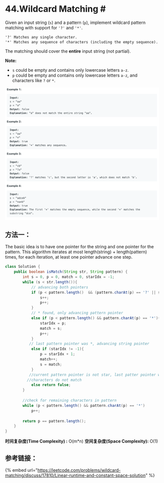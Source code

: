 # 44.Wildcard Matching \#

Given an input string \(`s`\) and a pattern \(`p`\), implement wildcard pattern matching with support for `'?'` and `'*'`.

```text
'?' Matches any single character.
'*' Matches any sequence of characters (including the empty sequence).
```

The matching should cover the **entire** input string \(not partial\).

**Note:**

* `s` could be empty and contains only lowercase letters `a-z`.
* `p` could be empty and contains only lowercase letters `a-z`, and characters like `?` or `*`.

![](.gitbook/assets/image%20%2828%29.png)

## 方法一：

The basic idea is to have one pointer for the string and one pointer for the pattern. This algorithm iterates at most length\(string\) + length\(pattern\) times, for each iteration, at least one pointer advance one step.

```java
class Solution {
    public boolean isMatch(String str, String pattern) {
        int s = 0, p = 0, match = 0, starIdx = -1;            
        while (s < str.length()){
            // advancing both pointers
            if (p < pattern.length()  && (pattern.charAt(p) == '?' || str.charAt(s) == pattern.charAt(p))){
                s++;
                p++;
            }
            // * found, only advancing pattern pointer
            else if (p < pattern.length() && pattern.charAt(p) == '*'){
                starIdx = p;
                match = s;
                p++;
            }
           // last pattern pointer was *, advancing string pointer
            else if (starIdx != -1){
                p = starIdx + 1;
                match++;
                s = match;
            }
           //current pattern pointer is not star, last patter pointer was not *
          //characters do not match
            else return false;
        }
        
        //check for remaining characters in pattern
        while (p < pattern.length() && pattern.charAt(p) == '*')
            p++;
        
        return p == pattern.length();
    }
}
```

**时间复杂度\(Time Complexity\) :** O\(m\*n\)          **空间复杂度\(Space Complexity\):** O\(1\)

## 参考链接：

{% embed url="https://leetcode.com/problems/wildcard-matching/discuss/17810/Linear-runtime-and-constant-space-solution" %}



